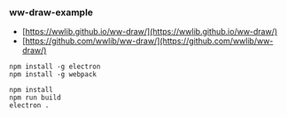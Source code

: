 ### ww-draw-example

- [https://wwlib.github.io/ww-draw/](https://wwlib.github.io/ww-draw/)
- [https://github.com/wwlib/ww-draw/](https://github.com/wwlib/ww-draw/)

```
npm install -g electron
npm install -g webpack

npm install
npm run build
electron .
```
